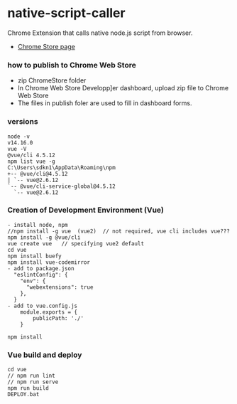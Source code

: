 # native-script-caller
Chrome Extension that calls native node.js script from browser.

* [Chrome Store page](https://chrome.google.com/webstore/detail/native-script-caller/ckgdggmpioeabapnhoglbmeibhbdmmoe)

### how to publish to Chrome Web Store

* zip ChromeStore folder
* In Chrome Web Store Developp]er dashboard, upload zip file to Chrome Web Store
* The files in publish foler are used to fill in dashboard forms.

### versions

```
node -v
v14.16.0
vue -V
@vue/cli 4.5.12
npm list vue -g
C:\Users\sdkn1\AppData\Roaming\npm
+-- @vue/cli@4.5.12
| `-- vue@2.6.12
`-- @vue/cli-service-global@4.5.12
  `-- vue@2.6.12
```

### Creation of Development Environment (Vue)

```
- install node, npm
//npm install -g vue  (vue2)  // not required, vue cli includes vue???
npm install -g @vue/cli  
vue create vue   // specifying vue2 default
cd vue
npm install buefy
npm install vue-codemirror
- add to package.json
  "eslintConfig": {
    "env": {
      "webextensions": true
    },
  }
- add to vue.config.js
    module.exports = {
        publicPath: './'
    }

```
```
npm install
```

### Vue build and deploy
```
cd vue
// npm run lint
// npm run serve
npm run build
DEPLOY.bat
```
